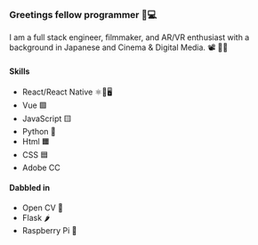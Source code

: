 ### Greetings fellow programmer 👀💻

I am a full stack engineer, filmmaker, and AR/VR enthusiast with a background in Japanese and Cinema & Digital Media. 📽️ 👩‍💻

#### Skills
- React/React Native ⚛️📱🖥️
- Vue 🟩
- JavaScript 🟨
- Python 🐍
- Html 🟧
- CSS 🟦
- Adobe CC

#### Dabbled in
- Open CV 👀
- Flask 🌶️
- Raspberry Pi 🥧

<!--
**chibimayura/chibimayura** is a ✨ _special_ ✨ repository because its `README.md` (this file) appears on your GitHub profile.

Here are some ideas to get you started:

- 🔭 I’m currently working on ...
- 🌱 I’m currently learning ...
- 👯 I’m looking to collaborate on ...
- 🤔 I’m looking for help with ...
- 💬 Ask me about ...
- 📫 How to reach me: ...
- 😄 Pronouns: ...
- ⚡ Fun fact: ...
-->
